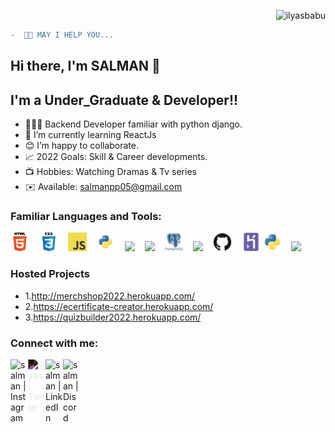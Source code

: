 <p align="right"> <img src="https://komarev.com/ghpvc/?username=ilyasbabu&color=green&style=flat-square" alt="ilyasbabu" /> </p>

```diff
-  🤝🏻 MAY I HELP YOU...
```
## Hi there, I'm SALMAN  👋 
## I'm a Under_Graduate & Developer!!

- 👨🏻‍💻 Backend Developer familiar with python django. 
- 🌱 I’m currently learning ReactJs 
- 😊 I’m happy to collaborate.
- 📈 2022 Goals: Skill & Career developments.
- 📺 Hobbies: Watching Dramas & Tv series 
- ✉️ Available: salmanpp05@gmail.com 

### Familiar Languages and Tools:

<code><img height="30" src="https://raw.githubusercontent.com/github/explore/80688e429a7d4ef2fca1e82350fe8e3517d3494d/topics/html/html.png"></code> 
&nbsp;&nbsp;
<code><img height="30" src="https://raw.githubusercontent.com/github/explore/80688e429a7d4ef2fca1e82350fe8e3517d3494d/topics/css/css.png"></code> 
&nbsp;&nbsp;
<code><img height="30" src="https://raw.githubusercontent.com/github/explore/80688e429a7d4ef2fca1e82350fe8e3517d3494d/topics/javascript/javascript.png"></code> 
&nbsp;&nbsp;
<code><img height="30" src="https://raw.githubusercontent.com/github/explore/80688e429a7d4ef2fca1e82350fe8e3517d3494d/topics/python/python.png"></code> 
&nbsp;&nbsp;
<code><img height="30" src="https://logodix.com/logo/1758841.png"></code> 
&nbsp;&nbsp;
<code><img height="30" src="https://cdn3.iconfinder.com/data/icons/social-media-2169/24/social_media_social_media_logo_git-512.png"></code> 
&nbsp;&nbsp;
<code><img height="30" src="https://github.com/devicons/devicon/blob/v2.15.1/icons/postgresql/postgresql-plain-wordmark.svg"></code>
&nbsp;&nbsp;
<code><img height="30" src="https://cdn.jsdelivr.net/gh/devicons/devicon/icons/vscode/vscode-original.svg"></code>
&nbsp;&nbsp;
<code><img height="30" src="https://github.com/devicons/devicon/blob/v2.15.1/icons/github/github-original.svg"></code>
&nbsp;&nbsp;
<code><img height="30" src="https://github.com/devicons/devicon/blob/v2.15.1/icons/heroku/heroku-plain.svg"></code>
<code><img height="30" src="https://github.com/devicons/devicon/blob/v2.15.1/icons/python/python-original.svg"></code>
&nbsp;&nbsp;
<code><img height="30" src="https://cdn.jsdelivr.net/gh/devicons/devicon/icons/react/react-original.svg"></code> 


### Hosted Projects

-  1.http://merchshop2022.herokuapp.com/
-  2.https://ecertificate-creator.herokuapp.com/
-  3.https://quizbuilder2022.herokuapp.com/

### Connect with me:

[<img align="left" alt="salman | Instagram" width="28px" src="https://img.icons8.com/fluency/48/000000/instagram-new.png" />][instagram]
[<img style="filter: invert()" align="left" alt="ilyas | Twitter" width="28px" src="https://img.icons8.com/color/48/000000/twitter.png"/>][twitter]
[<img align="left" alt="salman | LinkedIn" width="28px" src="https://img.icons8.com/color/48/000000/linkedin.png" />][linkedin]
[<img align="left" alt="salman | Discord" width="28px" src="https://img.icons8.com/color/48/000000/discord-logo.png" />][discord]

[twitter]:https://twitter.com/salmn47214466
[linkedin]:https://www.linkedin.com/in/salman-pp-340598238/
[instagram]:https://www.instagram.com/_sa_lmn__/
[discord]:https://discordapp.com/users/758727425365901364





